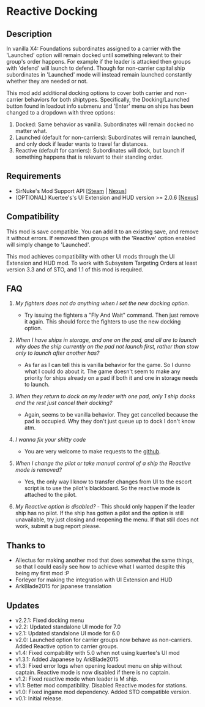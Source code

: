 # Reactive Docking

## Description
In vanilla X4: Foundations subordinates assigned to a carrier with the 'Launched' option will remain docked until something relevant to their group's order happens. 
For example if the leader is attacked then groups with 'defend' will launch to defend.
Though for non-carrier capital ship subordinates in 'Launched' mode will instead remain launched constantly whether they are needed or not.

This mod add additional docking options to cover both carrier and non-carrier behaviors for both shiptypes.
Specifically, the Docking/Launched button found in loadout info submenu and 'Enter' menu on ships has been changed to a dropdown with three options:
1. Docked: Same behavior as vanilla. Subordinates will remain docked no matter what.
2. Launched (default for non-carriers): Subordinates will remain launched, and only dock if leader wants to travel far distances.
3. Reactive (default for carriers): Subordinates will dock, but launch if something happens that is relevant to their standing order.

## Requirements

* SirNuke's Mod Support API [[Steam](https://steamcommunity.com/sharedfiles/filedetails/?id=2042901274) | [Nexus](https://www.nexusmods.com/x4foundations/mods/503)]
* (OPTIONAL) Kuertee's's UI Extension and HUD version >= 2.0.6 [[Nexus](https://www.nexusmods.com/x4foundations/mods/552?tab=description)]

## Compatibility
This mod is save compatible. You can add it to an existing save, and remove it without errors. If removed then groups with the 'Reactive' option enabled will simply change to 'Launched'.

This mod achieves compatibility with other UI mods through the UI Extension and HUD mod.
To work with Subsystem Targeting Orders at least version 3.3 and of STO, and 1.1 of this mod is required.

## FAQ

1. *My fighters does not do anything when I set the new docking option.*
	- Try issuing the fighters a "Fly And Wait" command. Then just remove it again. This should force the fighters to use the new docking option.
	
2. *When I have ships in storage, and one on the pad, and all are to launch why does the ship currently on the pad not launch first, rather than stow only to launch after another has?*
	- As far as I can tell this is vanilla behavior for the game. So I dunno what I could do about it. The game doesn't seem to make any priority for ships already on a pad if both it and one in storage needs to launch.

3. *When they return to dock on my leader with one pad, only 1 ship docks and the rest just cancel their docking?*
	- Again, seems to be vanilla behavior. They get cancelled because the pad is occupied. Why they don't just queue up to dock I don't know atm.

4. *I wanna fix your shitty code*
	- You are very welcome to make requests to the [github](https://github.com/runekn/x4-reactive-docking).

5. *When I change the pilot or take manual control of a ship the Reactive mode is removed?*
	- Yes, the only way I know to transfer changes from UI to the escort script is to use the pilot's blackboard. So the reactive mode is attached to the pilot.

6. *My Reactive option is disabled?*
	﻿- This should only happen if the leader ship has no pilot. If the ship has gotten a pilot and the option is still unavailable, try just closing and reopening the menu. If that still does not work, submit a bug report please.

## Thanks to
* Allectus for making another mod that does somewhat the same things, so that I could easily see how to achieve what I wanted despite this being my first mod :P
* Forleyor for making the integration with UI Extension and HUD
* ArkBlade2015 for japanese translation

## Updates

* v2.2.1: Fixed docking menu
* v2.2: Updated standalone UI mode for 7.0
* v2.1: Updated standalone UI mode for 6.0
* v2.0: Launched option for carrier groups now behave as non-carriers. Added Reactive option to carrier groups.
* v1.4: Fixed compability with 5.0 when not using kuertee's UI mod
* v1.3.1: Added Japanese by ArkBlade2015
* v1.3: Fixed error logs when opening loadout menu on ship without captain. Reactive mode is now disabled if there is no captain.
* v1.2: Fixed reactive mode when leader is M ship.
* v1.1: Better mod compatibility. Disabled Reactive modes for stations.
* v1.0: Fixed ingame mod dependency. Added STO compatible version.
* v0.1: Initial release.
